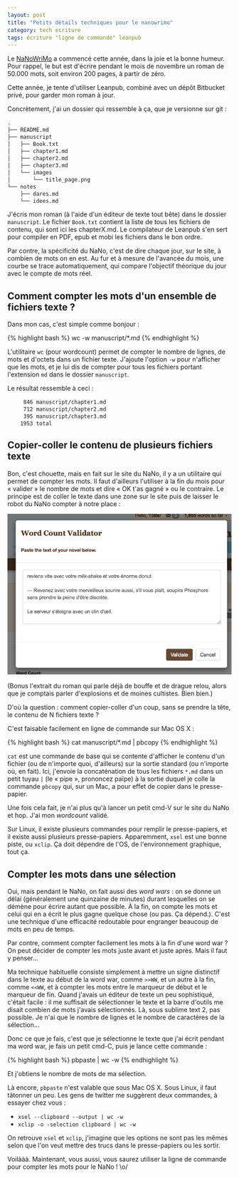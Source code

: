 ```yaml
---
layout: post
title: "Petits détails techniques pour le nanowrimo"
category: tech ecriture
tags: écriture "ligne de commande" leanpub
---
```


Le [NaNoWriMo](http://nanowrimo.org/about) a commencé cette année, dans la joie et la bonne humeur. Pour rappel, le but est d'écrire pendant le mois de novembre un roman de 50.000 mots, soit environ 200 pages, à partir de zéro.

Cette année, je tente d'utiliser Leanpub, combiné avec un dépôt Bitbucket privé, pour garder mon roman à jour.

Concrètement, j'ai un dossier qui ressemble à ça, que je versionne sur git :

    .
    ├── README.md
    ├── manuscript
    │   ├── Book.txt
    │   ├── chapter1.md
    │   ├── chapter2.md
    │   ├── chapter3.md
    │   └── images
    │       └── title_page.png
    └── notes
        ├── dares.md
        └── idees.md

J'écris mon roman (à l'aide d'un éditeur de texte tout bête) dans le dossier `manuscript`. Le fichier `Book.txt` contient la liste de tous les fichiers de contenu, qui sont ici les chapterX.md. Le compilateur de Leanpub s'en sert pour compiler en PDF, epub et mobi les fichiers dans le bon ordre.

Par contre, la spécificité du NaNo, c'est de dire chaque jour, sur le site, à combien de mots on en est. Au fur et à mesure de l'avancée du mois, une courbe se trace automatiquement, qui compare l'objectif théorique du jour avec le compte de mots réel.

## Comment compter les mots d'un ensemble de fichiers texte ?

Dans mon cas, c'est simple comme bonjour :

{% highlight bash %}
wc -w manuscript/*.md
{% endhighlight %}

L'utilitaire `wc` (pour wordcount) permet de compter le nombre de lignes, de mots et d'octets dans un fichier texte. J'ajoute l'option `-w` pour n'afficher que les mots, et je lui dis de compter pour tous les fichiers portant l'extension `md` dans le dossier `manuscript`.

Le résultat ressemble à ceci :


         846 manuscript/chapter1.md
         712 manuscript/chapter2.md
         395 manuscript/chapter3.md
        1953 total

## Copier-coller le contenu de plusieurs fichiers texte

Bon, c'est chouette, mais en fait sur le site du NaNo, il y a un utilitaire qui permet de compter les mots. Il faut d'ailleurs l'utiliser à la fin du mois pour « valider » le nombre de mots et dire « OK t'as gagné » ou le contraire. Le principe est de coller le texte dans une zone sur le site puis de laisser le robot du NaNo compter à notre place :

![Même pas 2000 mots et on parle déjà de bouffe. Bravo.](/img/2015/11/nano-wcvalidator.png)

(Bonus l'extrait du roman qui parle déjà de bouffe et de drague relou, alors que je comptais parler d'explosions et de moines cultistes. Bien bien.)

D'où la question : comment copier-coller d'un coup, sans se prendre la tête, le contenu de N fichiers texte ?

C'est faisable facilement en ligne de commande sur Mac OS X :

{% highlight bash %}
cat manuscript/*.md | pbcopy
{% endhighlight %}

`cat` est une commande de base qui se contente d'afficher le contenu d'un fichier (ou de n'importe quoi, d'ailleurs) sur la sortie standard (ou n'importe où, en fait). Ici, j'envoie la concaténation de tous les fichiers `*.md` dans un petit tuyau `|` (le « pipe », prononcez païpe) à la sortie duquel je colle la commande `pbcopy` qui, sur un Mac, a pour effet de copier dans le presse-papier.

Une fois cela fait, je n'ai plus qu'à lancer un petit cmd-V sur le site du NaNo et hop. J'ai mon _wordcount_ validé.

Sur Linux, il existe plusieurs commandes pour remplir le presse-papiers, et il existe aussi plusieurs presse-papiers. Apparemment, `xsel` est une bonne piste, ou `xclip`. Ça doit dépendre de l'OS, de l'environnement graphique, tout ça.

## Compter les mots dans une sélection

Oui, mais pendant le NaNo, on fait aussi des _word wars_ : on se donne un délai (généralement une quinzaine de minutes) durant lesquelles on se démène pour écrire autant que possible. À la fin, on compte les mots et celui qui en a écrit le plus gagne quelque chose (ou pas. Ça dépend.). C'est une technique d'une efficacité redoutable pour engranger beaucoup de mots en peu de temps.

Par contre, comment compter facilement les mots à la fin d'une word war ? On peut décider de compter les mots juste avant et juste après. Mais il faut y penser…

Ma technique habituelle consiste simplement à mettre un signe distinctif dans le texte au début de la word war, comme `>>WW`, et un autre à la fin, comme `<<WW`, et à compter les mots entre le marqueur de début et le marqueur de fin. Quand j'avais un éditeur de texte un peu sophistiqué, c'était facile : il me suffisait de sélectionner le texte et la barre d'outils me disait combien de mots j'avais sélectionnés. Là, sous sublime text 2, pas possible. Je n'ai que le nombre de lignes et le nombre de caractères de la sélection…

Donc ce que je fais, c'est que je sélectionne le texte que j'ai écrit pendant ma word war, je fais un petit cmd-C, puis je lance cette commande :

{% highlight bash %}
pbpaste | wc -w
{% endhighlight %}

Et j'obtiens le nombre de mots de ma sélection.

Là encore, `pbpaste` n'est valable que sous Mac OS X. Sous Linux, il faut tâtonner un peu. Les gens de twitter me suggèrent deux commandes, à essayer chez vous :

* `xsel --clipboard --output | wc -w`
* `xclip -o -selection clipboard | wc -w`

On retrouve `xsel` et `xclip`, j'imagine que les options ne sont pas les mêmes selon que l'on veut mettre des trucs dans le presse-papiers ou les sortir.


Voilààà. Maintenant, vous aussi, vous saurez utiliser la ligne de commande pour compter les mots pour le NaNo ! \o/
